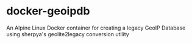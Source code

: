 # docker-geoipdb
An Alpine Linux Docker container for creating a legacy GeoIP Database using sherpya's geolite2legacy conversion utility
